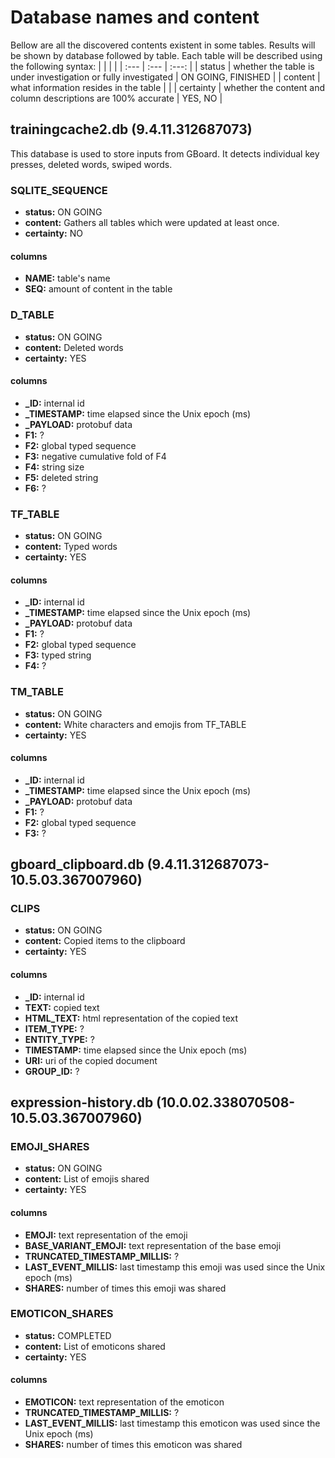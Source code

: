 # Database names and content

Bellow are all the discovered contents existent in some tables.
Results will be shown by database followed by table.
Each table will be described using the following syntax:
 | | | |
 | :--- | :--- | :---: |
 | status | whether the table is under investigation or fully investigated | ON GOING, FINISHED |
 | content | what information resides in the table | |
 | certainty | whether the content and column descriptions are 100% accurate | YES, NO |

## trainingcache2.db (9.4.11.312687073)

This database is used to store inputs from GBoard. It detects individual key presses, deleted words, swiped words.

### SQLITE_SEQUENCE
 * **status:** ON GOING
 * **content:** Gathers all tables which were updated at least once.
 * **certainty:** NO

#### columns
 * **NAME:** table's name
 * **SEQ:** amount of content in the table


### D_TABLE
 * **status:** ON GOING
 * **content:** Deleted words
 * **certainty:** YES

#### columns
 * **_ID:** internal id
 * **_TIMESTAMP:** time elapsed since the Unix epoch (ms)
 * **_PAYLOAD:** protobuf data
 * **F1:** ?
 * **F2:** global typed sequence
 * **F3:** negative cumulative fold of F4
 * **F4:** string size
 * **F5:** deleted string
 * **F6:** ?


### TF_TABLE
 * **status:** ON GOING
 * **content:** Typed words
 * **certainty:** YES

#### columns
 * **_ID:** internal id
 * **_TIMESTAMP:** time elapsed since the Unix epoch (ms)
 * **_PAYLOAD:** protobuf data
 * **F1:** ?
 * **F2:** global typed sequence
 * **F3:** typed string
 * **F4:** ?

### TM_TABLE
 * **status:** ON GOING
 * **content:** White characters and emojis from TF_TABLE
 * **certainty:** YES

#### columns
 * **_ID:** internal id
 * **_TIMESTAMP:** time elapsed since the Unix epoch (ms)
 * **_PAYLOAD:** protobuf data
 * **F1:** ?
 * **F2:** global typed sequence
 * **F3:** ?

## gboard_clipboard.db (9.4.11.312687073-10.5.03.367007960)

### CLIPS
 * **status:** ON GOING
 * **content:** Copied items to the clipboard
 * **certainty:** YES

#### columns
 * **_ID:** internal id
 * **TEXT:** copied text
 * **HTML_TEXT:** html representation of the copied text
 * **ITEM_TYPE:** ?
 * **ENTITY_TYPE:** ?
 * **TIMESTAMP:** time elapsed since the Unix epoch (ms)
 * **URI:** uri of the copied document
 * **GROUP_ID:** ?

## expression-history.db (10.0.02.338070508-10.5.03.367007960)

### EMOJI_SHARES
 * **status:** ON GOING
 * **content:** List of emojis shared
 * **certainty:** YES

#### columns
 * **EMOJI:** text representation of the emoji
 * **BASE_VARIANT_EMOJI:** text representation of the base emoji
 * **TRUNCATED_TIMESTAMP_MILLIS:** ?
 * **LAST_EVENT_MILLIS:** last timestamp this emoji was used since the Unix epoch (ms)
 * **SHARES:** number of times this emoji was shared

### EMOTICON_SHARES
 * **status:** COMPLETED
 * **content:** List of emoticons shared
 * **certainty:** YES

#### columns
 * **EMOTICON:** text representation of the emoticon
 * **TRUNCATED_TIMESTAMP_MILLIS:** ?
 * **LAST_EVENT_MILLIS:** last timestamp this emoticon was used since the Unix epoch (ms)
 * **SHARES:** number of times this emoticon was shared
